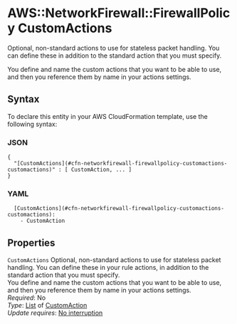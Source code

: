 # AWS::NetworkFirewall::FirewallPolicy CustomActions<a name="aws-properties-networkfirewall-firewallpolicy-customactions"></a>

Optional, non\-standard actions to use for stateless packet handling\. You can define these in addition to the standard action that you must specify\. 

You define and name the custom actions that you want to be able to use, and then you reference them by name in your actions settings\. 

## Syntax<a name="aws-properties-networkfirewall-firewallpolicy-customactions-syntax"></a>

To declare this entity in your AWS CloudFormation template, use the following syntax:

### JSON<a name="aws-properties-networkfirewall-firewallpolicy-customactions-syntax.json"></a>

```
{
  "[CustomActions](#cfn-networkfirewall-firewallpolicy-customactions-customactions)" : [ CustomAction, ... ]
}
```

### YAML<a name="aws-properties-networkfirewall-firewallpolicy-customactions-syntax.yaml"></a>

```
  [CustomActions](#cfn-networkfirewall-firewallpolicy-customactions-customactions): 
    - CustomAction
```

## Properties<a name="aws-properties-networkfirewall-firewallpolicy-customactions-properties"></a>

`CustomActions`  <a name="cfn-networkfirewall-firewallpolicy-customactions-customactions"></a>
Optional, non\-standard actions to use for stateless packet handling\. You can define these in your rule actions, in addition to the standard action that you must specify\.   
You define and name the custom actions that you want to be able to use, and then you reference them by name in your actions settings\.   
*Required*: No  
*Type*: [List](#aws-properties-networkfirewall-firewallpolicy-customactions) of [CustomAction](aws-properties-networkfirewall-firewallpolicy-customaction.md)  
*Update requires*: [No interruption](https://docs.aws.amazon.com/AWSCloudFormation/latest/UserGuide/using-cfn-updating-stacks-update-behaviors.html#update-no-interrupt)